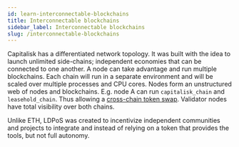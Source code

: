 ```yaml
---
id: learn-interconnectable-blockchains
title: Interconnectable blockchains
sidebar_label: Interconnectable blockchains
slug: /interconnectable-blockchains
---
```


Capitalisk has a differentiated network topology. It was built with the idea to launch unlimited side-chains; independent economies that can be connected to one another. A node can take advantage and run multiple blockchains. Each chain will run in a separate environment and will be scaled over multiple processes and CPU cores. Nodes form an unstructured web of nodes and blockchains. E.g. node A can run `capitalisk_chain` and `leasehold_chain`. Thus allowing a [cross-chain token swap](https://medium.com/@jonathangrosdubois/two-implementations-of-cross-chain-token-swaps-26a1e94b4f7c). Validator nodes have total visibility over both chains.

Unlike ETH, LDPoS was created to incentivize independent communities and projects to integrate and instead of relying on a token that provides the tools, but not full autonomy.

